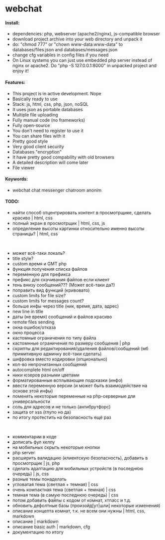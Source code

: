 # webchat

#### Install:

- dependencies: php, webserver (apache2/nginx), js-compatible browser
- download project archive into your web directory and unpack it
- do: "chmod 777" or "chown www-data:www-data" to databases/files.json and databases/messages.json
- change cfg variables in config files if you need
- On Linux systems you can just use embedded php server instead of nginx or apache2. Do "php -S 127.0.0.1:8000" in unpacked project and enjoy it!

#### Features:

- This project is in active development. Nope
- Basically ready to use
- Stack: js, html, css, php, json, noSQL
- It uses json as portable databases
- Multiple file uploading
- Fully manual code (no frameworks)
- Fully open-source
- You don't need to register to use it
- You can share files with it
- Pretty good style
- Very good client security
- Databases "encryption"
- It have pretty good compability with old browsers
- A detailed description will come later
- File viewer

#### Keywords:

- webchat chat messenger chatroom anonim

#### TODO:

- найти способ отцентрировать контент в просмотрщике, сделать красиво | html, css
- полный экран в просмотрщик | html, css, js
- определение высоты картинки относительно именно высоты страницы? | html, css

<br/>

- может всё-таки локаль?
- title style?
- custom время и GMT php
- функция получения списка файлов
- переменную для префикса
- префикс для скачивания файлов если клиент
- тень внизу сообщений??? (Может всё-таки да?)
- поправить вид функций (кривовато)
- custom limits for file size?
- custom limits for messages count?
- больше инфы через title (ник, время, дата, адрес)
- new line in title
- даты (не время) сообщений и файлов красиво
- remote files sending
- окна ошибок/отказа
- окно процесса 
- кастомные ограничения по типу файла
- кастомнные ограничения по размеру сообщения | php
- скрипты для редактирования/удаления файлов/сообщений (мб примитивную админку всё-таки сделать)
- шифровка вместо кодировки (опционально)
- кол-во непрочитанных сообщений
- autocomplete html on/off
- ники юзеров разными цветами
- форматированные всплывающие подсказки (инфо)
- ввести переменную версии (и может быть взаимодействие на основе этой инфы)
- поменять некоторые переменные на php-серверные для универсальности
- соль для адресов и не только (антибрутфорс)
- защита от xss (глупо но да)
- по итогу протестить на безопасность ещё раз

<br/>

- комментарии в коде
- дописать фул хелпу
- на мобильных скрыть некоторые кнопки
- php server
- расширить валидацию (клиентскую безопасность), добавить в просмотрщик | js, php
- сделать адаптацию для мобильных устройств (в последнюю очередь) | js, css
- разные темы понаделать
- угловатая тема (светлая + темная) | css
- очень компактная тема (светлая + темная) | css
- темная тема (в самую последнюю очередь) | css
- потом добавить файлы с кодом от комнат, хтпасс и т.д.
- обновить дефолтные базы (произойд[ут|шли] некоторые изменения)
- описание концепта комнат, т.к. не всем они нужны | html, css, markdown
- описание | markdown
- описание basic auth | markdown, cfg
- документацию по итогу
